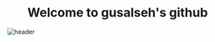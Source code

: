 <div align='center'>
  <h1>Welcome to gusalseh's github</h1>
</div>

![header](https://capsule-render.vercel.app/api?type=venom&color=auto&height=300&section=header&text=WelcomeToGUSALSEH'sWorld!%20render&fontSize=90)
